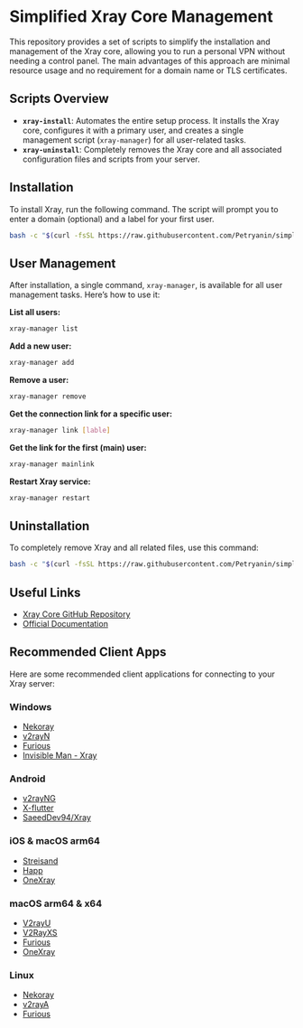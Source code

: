 # Simplified Xray Core Management

This repository provides a set of scripts to simplify the installation and management of the Xray core, allowing you to run a personal VPN without needing a control panel. The main advantages of this approach are minimal resource usage and no requirement for a domain name or TLS certificates.

## Scripts Overview

- **`xray-install`**: Automates the entire setup process. It installs the Xray core, configures it with a primary user, and creates a single management script (`xray-manager`) for all user-related tasks.
- **`xray-uninstall`**: Completely removes the Xray core and all associated configuration files and scripts from your server.

## Installation

To install Xray, run the following command. The script will prompt you to enter a domain (optional) and a label for your first user.

```sh
bash -c "$(curl -fsSL https://raw.githubusercontent.com/Petryanin/simple-xray-core/main/xray-install)"
```

## User Management

After installation, a single command, `xray-manager`, is available for all user management tasks. Here’s how to use it:

**List all users:**

```sh
xray-manager list
```

**Add a new user:**

```sh
xray-manager add
```

**Remove a user:**

```sh
xray-manager remove
```

**Get the connection link for a specific user:**

```sh
xray-manager link [lable]
```

**Get the link for the first (main) user:**

```sh
xray-manager mainlink
```

**Restart Xray service:**

```sh
xray-manager restart
```

## Uninstallation

To completely remove Xray and all related files, use this command:

```sh
bash -c "$(curl -fsSL https://raw.githubusercontent.com/Petryanin/simple-xray-core/main/xray-uninstall)"
```

## Useful Links

- [Xray Core GitHub Repository](https://github.com/XTLS/Xray-core)
- [Official Documentation](https://xtls.github.io/en/)

## Recommended Client Apps

Here are some recommended client applications for connecting to your Xray server:

### Windows

- [Nekoray](https://github.com/MatsuriDayo/nekoray)
- [v2rayN](https://github.com/2dust/v2rayN)
- [Furious](https://github.com/LorenEteval/Furious)
- [Invisible Man - Xray](https://github.com/InvisibleManVPN/InvisibleMan-XRayClient)

### Android

- [v2rayNG](https://github.com/2dust/v2rayNG)
- [X-flutter](https://github.com/XTLS/X-flutter)
- [SaeedDev94/Xray](https://github.com/SaeedDev94/Xray)

### iOS & macOS arm64

- [Streisand](https://apps.apple.com/app/streisand/id6450534064)
- [Happ](https://apps.apple.com/app/happ-proxy-utility/id6504287215)
- [OneXray](https://github.com/OneXray/OneXray)

### macOS arm64 & x64

- [V2rayU](https://github.com/yanue/V2rayU)
- [V2RayXS](https://github.com/tzmax/V2RayXS)
- [Furious](https://github.com/LorenEteval/Furious)
- [OneXray](https://github.com/OneXray/OneXray)

### Linux

- [Nekoray](https://github.com/MatsuriDayo/nekoray)
- [v2rayA](https://github.com/v2rayA/v2rayA)
- [Furious](https://github.com/LorenEteval/Furious)
